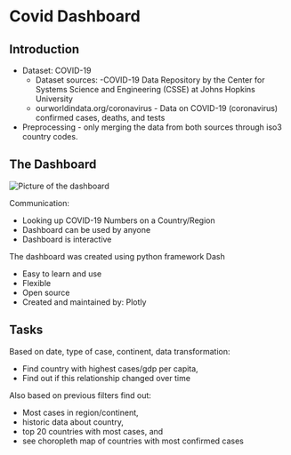 Covid Dashboard
==============================

## Introduction

- Dataset: COVID-19
  - Dataset sources:
  -COVID-19 Data Repository by the Center for Systems Science and Engineering (CSSE) at Johns Hopkins University
  - ourworldindata.org/coronavirus - Data on COVID-19 (coronavirus) confirmed cases, deaths, and tests
- Preprocessing - only merging the data from both sources through iso3 country
codes.

## The Dashboard

![Picture of the dashboard](https://i.imgur.com/ad6hkPv.png)

Communication:
- Looking up COVID-19 Numbers on a Country/Region
- Dashboard can be used by anyone
- Dashboard is interactive

The dashboard was created using python framework Dash
- Easy to learn and use
- Flexible
- Open source
- Created and maintained by: Plotly

## Tasks

Based on date, type of case, continent, data transformation:
- Find country with highest cases/gdp per capita,
- Find out if this relationship changed over time

Also based on previous filters find out:

- Most cases in region/continent,
- historic data about country,
- top 20 countries with most cases, and
- see choropleth map of countries with most confirmed cases